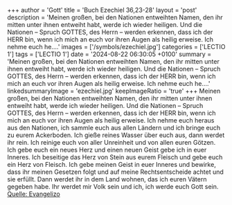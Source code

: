 +++
author = 'Gott'
title = 'Buch Ezechiel 36,23-28'
layout = 'post'
description = 'Meinen großen, bei den Nationen entweihten Namen, den ihr mitten unter ihnen entweiht habt, werde ich wieder heiligen. Und die Nationen – Spruch GOTTES, des Herrn – werden erkennen, dass ich der HERR bin, wenn ich mich an euch vor ihren Augen als heilig erweise. Ich nehme euch he....'
images = ['/symbols/ezechiel.jpg']
categories = ['LECTIO 1']
tags = ['LECTIO 1']
date = '2024-08-22 06:30:05 +0100'
summary = 'Meinen großen, bei den Nationen entweihten Namen, den ihr mitten unter ihnen entweiht habt, werde ich wieder heiligen. Und die Nationen – Spruch GOTTES, des Herrn – werden erkennen, dass ich der HERR bin, wenn ich mich an euch vor ihren Augen als heilig erweise. Ich nehme euch he....'
linkedsummaryImage = 'ezechiel.jpg'
keepImageRatio = 'true'
+++
Meinen großen, bei den Nationen entweihten Namen, den ihr mitten unter ihnen entweiht habt, werde ich wieder heiligen. Und die Nationen – Spruch GOTTES, des Herrn – werden erkennen, dass ich der HERR bin, wenn ich mich an euch vor ihren Augen als heilig erweise.
Ich nehme euch heraus aus den Nationen, ich sammle euch aus allen Ländern und ich bringe euch zu eurem Ackerboden.<!--more-->
Ich gieße reines Wasser über euch aus, dann werdet ihr rein. Ich reinige euch von aller Unreinheit und von allen euren Götzen.
Ich gebe euch ein neues Herz und einen neuen Geist gebe ich in euer Inneres. Ich beseitige das Herz von Stein aus eurem Fleisch und gebe euch ein Herz von Fleisch.
Ich gebe meinen Geist in euer Inneres und bewirke, dass ihr meinen Gesetzen folgt und auf meine Rechtsentscheide achtet und sie erfüllt.
Dann werdet ihr in dem Land wohnen, das ich euren Vätern gegeben habe. Ihr werdet mir Volk sein und ich, ich werde euch Gott sein.<br> [Quelle: Evangelizo](https://evangeliumtagfuertag.org/DE/gospel)